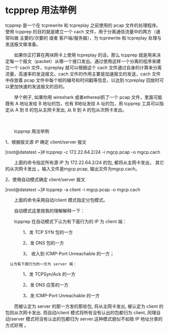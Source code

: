 # tcpprep 用法举例 

tcpprep 是一个在 tcprewrite 和 tcpreplay 之前使用的 pcap 文件的处理程序。使用 tcpprep 的目的就是建立一个 cach 文件，用于分离通信流量中的两方（通常叫做 主要的/次要的 或者 客户端/服务器），为 tcprewrite 和 tcpreplay 处理与发送报文做准备。



　　如果你正打算在两块网卡上使用 tcpreplay 的话，那么 tcpprep 就是用来决定每一个报文（packet）从哪一个接口发出。通过使用这样一个分离的程序来建立一个 cach 文件，tcpreplay 就可以根据这个 cach 文件通过自身的计算来分离流量，高速率的发送报文。cach 文件的作用主要是加速报文的发送，cach 文件中存放着 pcap 文件中每个帧的编号和时间戳等信息，以达到 tcpreplay 回放时可以更加快速的发送报文的目的。 



　　举个例子, 如果你用 wireshark 或者ethereal抓了一个 pcap 文件，里面可能既有 A 地址发给 B 地址的包，也有 B地址发给 A 址的包，用 tcpprep 工具可以指定从 A 到 B 的包从主网卡发出, 从 B 到 A 的包从次网卡发出。 







　　

　　tcpprep 用法举例 

1、根据报文源 IP 确定 client/server 报文



\[root@datatest ~\]\#  tcpprep -c 172.22.64.2/24 -i mgcp.pcap -o mgcp.cach 

　　上面的命令指定所有源 IP 为 172.22.64.2/24 的包, 都将从主网卡发出， 其它的从次网卡发出 。输入文件是mgcp.pcap, 输出文件为mgcp.cach。



 



2、使用自动模式确定 client/server 报文 



 \[root@datatest ~\]\#  tcpprep -a client -i mgcp.pcap -o mgcp.cach

　　上面的命令采用自动/client 模式指定分包模式。



　　自动模式这里按我的理解解释一下：

　　tcpprep 在自动模式下认为有下面行为的 IP 为 client 端：



　　　　1、发 TCP SYN 包的一方



　　　　2、发 DNS 包的一方



　　　　3、 收入到 ICMP-Port Unreachable 的一方；



      认为有下面行为的一方为 server 端：



　　　　1、发 TCPSyn/Ack 的一方



　　　　2、发 DNS 应答的一方



　　　　3、发 ICMP-Port Unreachable 的一方



　　而被认定为 server 的那一方发的那些包, 将从主网卡发出, 被认定为 client 的包则从次网卡发出. 而自动/client 模式将所有没有认出的包都归为 client, 同理自动/server 模式将没有认出的包都归为 server.这种模式貌似不如按 IP 地址分类的方式好用 。



 



 








